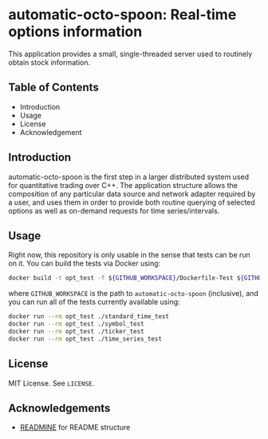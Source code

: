 # automatic-octo-spoon: Real-time options information

This application provides a small, single-threaded server used to routinely obtain stock information.

## Table of Contents

* Introduction
* Usage
* License
* Acknowledgement

## Introduction

automatic-octo-spoon is the first step in a larger distributed system used for quantitative trading over C++. The application structure allows the composition of any particular data source and network adapter required by a user, and uses them in order to provide both routine querying of selected options as well as on-demand requests for time series/intervals.

## Usage

Right now, this repository is only usable in the sense that tests can be run on it. You can build the tests via Docker using:

```bash
docker build -t opt_test -f ${GITHUB_WORKSPACE}/Dockerfile-Test ${GITHUB_WORKSPACE}/
```

where `GITHUB_WORKSPACE` is the path to `automatic-octo-spoon` (inclusive), and you can run all of the tests currently available using:

```bash
docker run --rm opt_test ./standard_time_test
docker run --rm opt_test ./symbol_test
docker run --rm opt_test ./ticker_test
docker run --rm opt_test ./time_series_test
```

## License

MIT License. See `LICENSE`.

## Acknowledgements

* [READMINE](https://github.com/mhucka/readmine) for README structure
